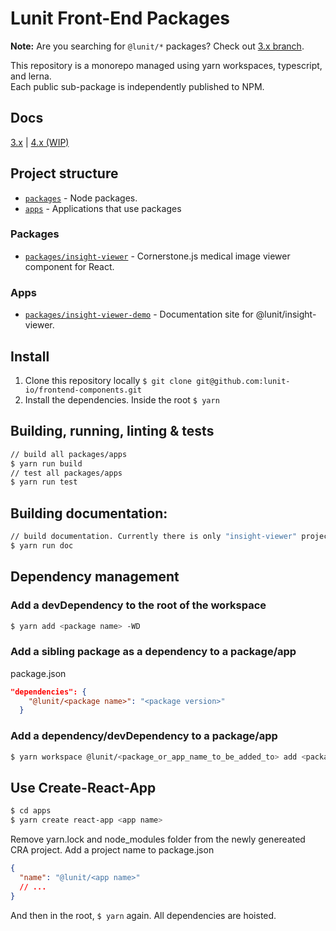 # Lunit Front-End Packages

**Note:** Are you searching for `@lunit/*` packages? Check out [3.x branch](https://github.com/lunit-io/frontend-components/tree/3.x).

This repository is a monorepo managed using yarn workspaces, typescript, and lerna.  
Each public sub-package is independently published to NPM.

## Docs

[3.x](https://frontend-components.now.sh/) | [4.x (WIP)](#)

## Project structure

- [`packages`](./packages) - Node packages.
- [`apps`](./apps) - Applications that use packages

### Packages

- [`packages/insight-viewer`](./packages/insight-viewer) - Cornerstone.js medical image viewer component for React.

### Apps

- [`packages/insight-viewer-demo`](./packages/insight-viewer-demo) - Documentation site for @lunit/insight-viewer.

## Install

1. Clone this repository locally `$ git clone git@github.com:lunit-io/frontend-components.git`
2. Install the dependencies. Inside the root `$ yarn`

## Building, running, linting & tests

```sh
// build all packages/apps
$ yarn run build
// test all packages/apps
$ yarn run test
```

## Building documentation:

```sh
// build documentation. Currently there is only "insight-viewer" project.
$ yarn run doc
```

## Dependency management

### Add a devDependency to the root of the workspace

```sh
$ yarn add <package name> -WD
```

### Add a sibling package as a dependency to a package/app

package.json

```json
"dependencies": {
    "@lunit/<package name>": "<package version>"
  }
```

### Add a dependency/devDependency to a package/app

```sh
$ yarn workspace @lunit/<package_or_app_name_to_be_added_to> add <package_name_to_add...> [-D]
```

## Use Create-React-App

```sh
$ cd apps
$ yarn create react-app <app name>
```

Remove yarn.lock and node_modules folder from the newly genereated CRA project.
Add a project name to package.json

```json
{
  "name": "@lunit/<app name>"
  // ...
}
```

And then in the root, `$ yarn` again. All dependencies are hoisted.
